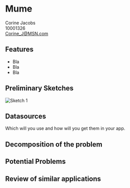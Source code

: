 # Mume  
Corine Jacobs  
10001326  
Corine_J@MSN.com  

## Features
- Bla
- Bla 
- Bla

## Preliminary Sketches  
![Sketch 1](/doc/img.jpg)  

## Datasources  
Which will you use and how will you get them in your app.  

## Decomposition of the problem  

## Potential Problems  

## Review of similar applications

